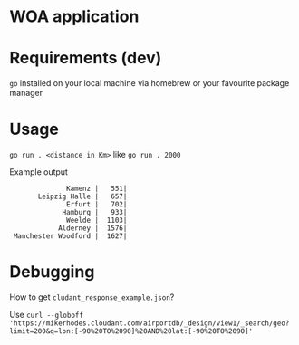WOA application
=

Requirements (dev)
=
`go` installed on your local machine via homebrew or your favourite package manager

Usage
== 
`go run . <distance in Km>`
like
`go run . 2000`

Example output
```
              Kamenz |   551|
       Leipzig Halle |   657|
              Erfurt |   702|
             Hamburg |   933|
              Weelde |  1103|
            Alderney |  1576|
 Manchester Woodford |  1627|
```

Debugging
==
How to get `cludant_response_example.json`? 

Use 
```curl --globoff  'https://mikerhodes.cloudant.com/airportdb/_design/view1/_search/geo?limit=200&q=lon:[-90%20TO%2090]%20AND%20lat:[-90%20TO%2090]'```